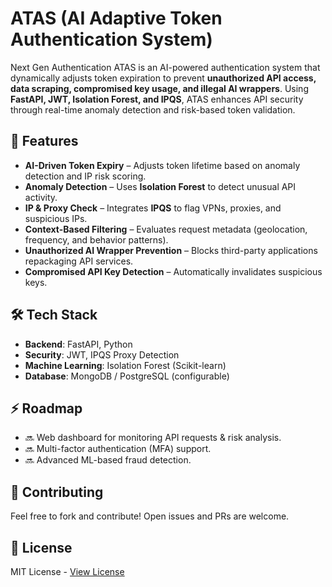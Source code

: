 # ATAS (AI Adaptive Token Authentication System)
Next Gen Authentication
ATAS is an AI-powered authentication system that dynamically adjusts token expiration to prevent **unauthorized API access, data scraping, compromised key usage, and illegal AI wrappers**. Using **FastAPI, JWT, Isolation Forest, and IPQS**, ATAS enhances API security through real-time anomaly detection and risk-based token validation.

## 🚀 Features
- **AI-Driven Token Expiry** – Adjusts token lifetime based on anomaly detection and IP risk scoring.
- **Anomaly Detection** – Uses **Isolation Forest** to detect unusual API activity.
- **IP & Proxy Check** – Integrates **IPQS** to flag VPNs, proxies, and suspicious IPs.
- **Context-Based Filtering** – Evaluates request metadata (geolocation, frequency, and behavior patterns).
- **Unauthorized AI Wrapper Prevention** – Blocks third-party applications repackaging API services.
- **Compromised API Key Detection** – Automatically invalidates suspicious keys.

## 🛠️ Tech Stack
- **Backend**: FastAPI, Python
- **Security**: JWT, IPQS Proxy Detection
- **Machine Learning**: Isolation Forest (Scikit-learn)
- **Database**: MongoDB / PostgreSQL (configurable)

## ⚡ Roadmap
- 🔜 Web dashboard for monitoring API requests & risk analysis.
- 🔜 Multi-factor authentication (MFA) support.
- 🔜 Advanced ML-based fraud detection.

## 🤝 Contributing
Feel free to fork and contribute! Open issues and PRs are welcome.

## 📜 License
MIT License - [View License](LICENSE)
